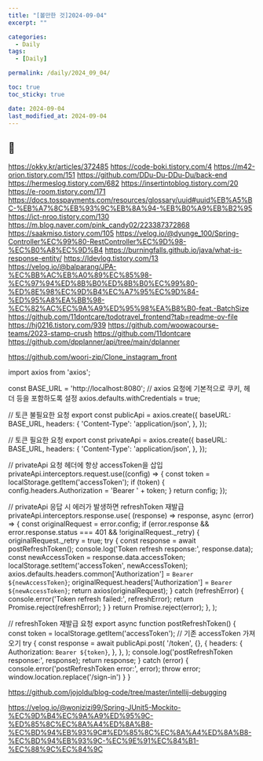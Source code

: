 ```yaml
---
title: "[볼만한 것]2024-09-04"
excerpt: ""

categories:
  - Daily
tags:
  - [Daily]

permalink: /daily/2024_09_04/

toc: true
toc_sticky: true

date: 2024-09-04
last_modified_at: 2024-09-04
---
```


## 🦥
https://okky.kr/articles/372485
https://code-boki.tistory.com/4
https://m42-orion.tistory.com/151
https://github.com/DDu-Du-DDu-Du/back-end
https://hermeslog.tistory.com/682
https://insertintoblog.tistory.com/20
https://e-room.tistory.com/171
https://docs.tosspayments.com/resources/glossary/uuid#uuid%EB%A5%BC-%EB%A7%8C%EB%93%9C%EB%8A%94-%EB%B0%A9%EB%B2%95
https://ict-nroo.tistory.com/130
https://m.blog.naver.com/pink_candy02/223387372868
https://saakmiso.tistory.com/105
https://velog.io/@dyunge_100/Spring-Controller%EC%99%80-RestController%EC%9D%98-%EC%B0%A8%EC%9D%B4  https://burningfalls.github.io/java/what-is-response-entity/
https://ldevlog.tistory.com/13
https://velog.io/@balparang/JPA-%EC%BB%AC%EB%A0%89%EC%85%98-%EC%97%94%ED%8B%B0%ED%8B%B0%EC%99%80-%ED%8E%98%EC%9D%B4%EC%A7%95%EC%9D%84-%ED%95%A8%EA%BB%98-%EC%82%AC%EC%9A%A9%ED%95%98%EA%B8%B0-feat.-BatchSize
https://github.com/11dontcare/todotravel_frontend?tab=readme-ov-file
https://hj0216.tistory.com/939
https://github.com/woowacourse-teams/2023-stamp-crush
https://github.com/11dontcare
https://github.com/dpplanner/api/tree/main/dplanner


https://github.com/woori-zip/Clone_instagram_front

import axios from 'axios';

const BASE_URL = 'http://localhost:8080';
// axios 요청에 기본적으로 쿠키, 헤더 등을 포함하도록 설정
axios.defaults.withCredentials = true;

// 토큰 불필요한 요청
export const publicApi = axios.create({
  baseURL: BASE_URL,
  headers: {
    'Content-Type': 'application/json',
  },
});

// 토큰 필요한 요청
export const privateApi = axios.create({
  baseURL: BASE_URL,
  headers: {
    'Content-Type': 'application/json',
  },
});

// privateApi 요청 헤더에 항상 accessToken을 삽입
privateApi.interceptors.request.use((config) => {
  const token = localStorage.getItem('accessToken');
  if (token) {
    config.headers.Authorization = 'Bearer ' + token;
  }
  return config;
});

// privateApi 응답 시 에러가 발생하면 refreshToken 재발급
privateApi.interceptors.response.use(
  (response) => response,
  async (error) => {
    const originalRequest = error.config;
    if (error.response && error.response.status === 401 && !originalRequest._retry) {
      originalRequest._retry = true;
      try {
        const response = await postRefreshToken();
        console.log('Token refresh response:', response.data);
        const newAccessToken = response.data.accessToken;
        localStorage.setItem('accessToken', newAccessToken);
        axios.defaults.headers.common['Authorization'] = `Bearer ${newAccessToken}`;
        originalRequest.headers['Authorization'] = `Bearer ${newAccessToken}`;
        return axios(originalRequest);
      } catch (refreshError) {
        console.error('Token refresh failed:', refreshError);
        return Promise.reject(refreshError);
      }
    }
    return Promise.reject(error);
  },
);

// refreshToken 재발급 요청
export async function postRefreshToken() {
  const token = localStorage.getItem('accessToken'); // 기존 accessToken 가져오기
  try {
    const response = await publicApi.post(
      '/token',
      {},
      {
        headers: {
          Authorization: `Bearer ${token}`,
        },
      },
    );
    console.log('postRefreshToken response:', response);
    return response;
  } catch (error) {
    console.error('postRefreshToken error:', error);
    throw error;
    window.location.replace('/sign-in')
  }
}


https://github.com/jojoldu/blog-code/tree/master/intellij-debugging

https://velog.io/@wonizizi99/Spring-JUnit5-Mockito-%EC%9D%B4%EC%9A%A9%ED%95%9C-%ED%85%8C%EC%8A%A4%ED%8A%B8-%EC%BD%94%EB%93%9C#%ED%85%8C%EC%8A%A4%ED%8A%B8-%EC%BD%94%EB%93%9C-%EC%9E%91%EC%84%B1-%EC%88%9C%EC%84%9C